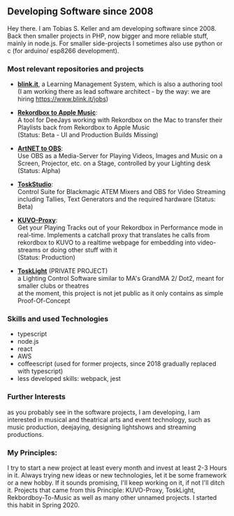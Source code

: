 ## Developing Software since 2008
Hey there. I am Tobias S. Keller and am developing software since 2008. Back then smaller projects in PHP, now bigger and more reliable stuff, mainly in node.js. For smaller side-projects I sometimes also use python or c (for arduino/ esp8266 development).

### Most relevant repositories and projects

- [**blink.it**](https://www.blink.it), a Learning Management System, which is also a authoring tool  
  (I am working there as lead software architect - by the way: we are hiring https://www.blink.it/jobs)
- [**Rekordbox to Apple Music**](https://github.com/kellertobias/rekordbox-to-music-playlists):  
  A tool for DeeJays working with Rekordbox on the Mac to transfer their Playlists back from Rekordbox to Apple Music  
  (Status: Beta - UI and Production Builds Missing)
- [**ArtNET to OBS**](https://github.com/kellertobias/artnet-to-obs):  
  Use OBS as a Media-Server for Playing Videos, Images and Music on a Screen, Projector, etc. on a Stage, controlled by your Lighting desk  
  (Status: Alpha)
- [**ToskStudio**](https://github.com/kellertobias/tosk-studio):  
  Control Suite for Blackmagic ATEM Mixers and OBS for Video Streaming including Tallies, Text Generators and the required hardware
  (Status: Beta)
- [**KUVO-Proxy**](https://github.com/kellertobias/kuvo-proxy):  
  Get your Playing Tracks out of your Rekordbox in Performance mode in real-time. Implements a catchall proxy that translates he calls from rekordbox to KUVO to a realtime webpage for embedding into video-streams or doing other stuff with it  
  (Status: Production)

- [**ToskLight**](https://github.com/kellertobias/tosklight)  (PRIVATE PROJECT)  
  a Lighting Control Software similar to MA's GrandMA 2/ Dot2, meant for smaller clubs or theatres  
  at the moment, this project is not jet public as it only contains as simple Proof-Of-Concept

### Skills and used Technologies

- typescript
- node.js
- react
- AWS
- coffeescript (used for former projects, since 2018 gradually replaced with typescript)
- less developed skills: webpack, jest

### Further Interests

as you probably see in the software projects, I am developing, I am interested in musical and theatrical arts and event technology, such as music production, deejaying, designing lightshows and streaming productions.

### My Principles:

I try to start a new project at least every month and invest at least 2-3 Hours in it. Always trying new ideas or new technologies, let it be some framework or a new hobby. If it sounds promising, I'll keep working on it, if not I'll ditch it. Projects that came from this Principle: KUVO-Proxy, ToskLight, Rekbordboy-To-Music as well as many other unnamed projects. I started this habit in Spring 2020. 
